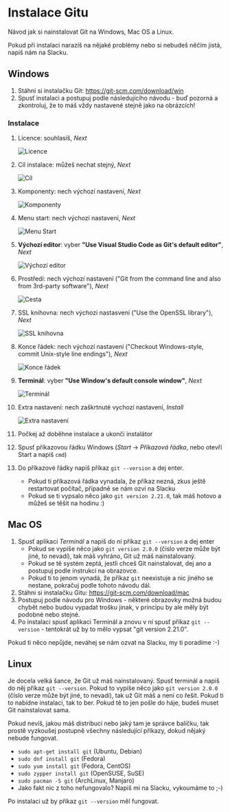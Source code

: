 # Instalace Gitu

Návod jak si nainstalovat Git na Windows, Mac OS a Linux.

Pokud při instalaci narazíš na nějaké problémy nebo si nebudeš něčím jistá, napiš nám na Slacku.

## Windows

1. Stáhni si instalačku Git: <https://git-scm.com/download/win>
1. Spusť instalaci a postupuj podle následujícího návodu - buď pozorná a zkontroluj, že to máš vždy nastavené stejně jako na obrázcích!

### Instalace

1. Licence: souhlasíš, _Next_

   ![Licence](obrazky/git-setup-01-licence.png)
1. Cíl instalace: můžeš nechat stejný, _Next_

   ![Cíl](obrazky/git-setup-02-cil.png)
1. Komponenty: nech výchozí nastavení, _Next_

   ![Komponenty](obrazky/git-setup-03-komponenty.png)
1. Menu start: nech výchozí nastavení, _Next_

   ![Menu Start](obrazky/git-setup-04-menu.png)
1. **Výchozí editor**: vyber **"Use Visual Studio Code as Git's default editor"**, _Next_

   ![Výchozí editor](obrazky/git-setup-05-editor.png)
1. Prostředí: nech výchozí nastavení ("Git from the command line and also from 3rd-party software"), _Next_

   ![Cesta](obrazky/git-setup-06-prostredi.png)
1. SSL knihovna: nech výchozí nastasvení ("Use the OpenSSL library"), _Next_

   ![SSL knihovna](obrazky/git-setup-07-ssl.png)
1. Konce řádek: nech výchozí nastavení ("Checkout Windows-style, commit Unix-style line endings"), _Next_

   ![Konce řádek](obrazky/git-setup-08-crlf.png)
1. **Terminál**: vyber **"Use Window's default console window"**, _Next_

   ![Terminál](obrazky/git-setup-09-terminal.png)
1. Extra nastavení: nech zaškrtnuté vychozí nastavení, _Install_

   ![Extra nastavení](obrazky/git-setup-10-extras.png)
1. Počkej až doběhne instalace a ukonči instalátor
1. Spusť příkazovou řádku Windows (*Start* → *Příkazová řádka*, nebo otevří Start a napiš `cmd`)
1. Do příkazové řádky napiš příkaz `git --version` a dej enter.
    * Pokud ti příkazová řádka vynadala, že příkaz nezná, zkus ještě restartovat počítač, případně se nám ozvi na Slacku
    * Pokud se ti vypsalo něco jako `git version 2.21.0`, tak máš hotovo a můžeš se těšit na hodinu :)

## Mac OS

1. Spusť aplikaci *Terminál* a napiš do ní příkaz `git --version` a dej enter
    * Pokud se vypíše něco jako `git version 2.0.0` (číslo verze může být jiné, to nevadí), tak máš vyhráno, Git už máš nainstalovaný.
    * Pokud se tě systém zeptá, jestli chceš Git nainstalovat, dej ano a postupuj podle instrukcí na obrazovce.
    * Pokud ti to jenom vynadá, že příkaz `git` neexistuje a nic jiného se nestane, pokračuj podle tohoto návodu dál.
1. Stáhni si instalačku Gitu: <https://git-scm.com/download/mac>
1. Postupuj podle návodu pro Windows - některé obrazovky možná budou chybět nebo budou vypadat trošku jinak, v principu by ale měly být podobné nebo stejné.
1. Po instalaci spusť aplikaci Terminál a znovu v ní spusť příkaz `git --version` - tentokrát už by to mělo vypsat "git version 2.21.0".

Pokud ti něco nepůjde, neváhej se nám ozvat na Slacku, my ti poradíme :-)

## Linux

Je docela velká šance, že Git už máš nainstalovaný. Spusť terminál a napiš do něj příkaz `git --version`.
Pokud to vypíše něco jako `git version 2.0.0` (číslo verze může být jiné, to nevadí), tak už Git máš a není
co řešit. Pokud ti to nabídne instalaci, tak to ber. Pokud tě to jen pošle do háje, budeš muset Git nainstalovat sama.

Pokud nevíš, jakou máš distribuci nebo jaký tam je správce balíčku, tak prostě vyzkoušej postupně všechny následující příkazy,
dokud nějaký nebude fungovat.

* `sudo apt-get install git` (Ubuntu, Debian)
* `sudo dnf install git` (Fedora)
* `sudo yum install git` (Fedora, CentOS)
* `sudo zypper install git` (OpenSUSE, SuSE)
* `sudo pacman -S git` (ArchLinux, Manjaro)
* Jako fakt nic z toho nefungovalo? Napiš mi na Slacku, vykoumáme to ;-)

Po instalaci už by příkaz `git --version` měl fungovat.
